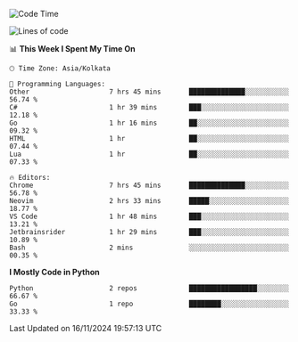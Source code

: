 <!--START_SECTION:waka-->
![Code Time](http://img.shields.io/badge/Code%20Time-394%20hrs%2023%20mins-blue)

![Lines of code](https://img.shields.io/badge/From%20Hello%20World%20I%27ve%20Written-387%20lines%20of%20code-blue)

📊 **This Week I Spent My Time On** 

```text
🕑︎ Time Zone: Asia/Kolkata

💬 Programming Languages: 
Other                    7 hrs 45 mins       ██████████████░░░░░░░░░░░   56.74 % 
C#                       1 hr 39 mins        ███░░░░░░░░░░░░░░░░░░░░░░   12.18 % 
Go                       1 hr 16 mins        ██░░░░░░░░░░░░░░░░░░░░░░░   09.32 % 
HTML                     1 hr                ██░░░░░░░░░░░░░░░░░░░░░░░   07.44 % 
Lua                      1 hr                ██░░░░░░░░░░░░░░░░░░░░░░░   07.33 % 

🔥 Editors: 
Chrome                   7 hrs 45 mins       ██████████████░░░░░░░░░░░   56.78 % 
Neovim                   2 hrs 33 mins       █████░░░░░░░░░░░░░░░░░░░░   18.77 % 
VS Code                  1 hr 48 mins        ███░░░░░░░░░░░░░░░░░░░░░░   13.21 % 
Jetbrainsrider           1 hr 29 mins        ███░░░░░░░░░░░░░░░░░░░░░░   10.89 % 
Bash                     2 mins              ░░░░░░░░░░░░░░░░░░░░░░░░░   00.35 % 
```

**I Mostly Code in Python** 

```text
Python                   2 repos             █████████████████░░░░░░░░   66.67 % 
Go                       1 repo              ████████░░░░░░░░░░░░░░░░░   33.33 % 
```




 Last Updated on 16/11/2024 19:57:13 UTC
<!--END_SECTION:waka-->
